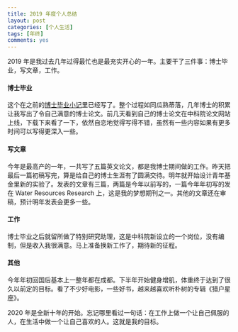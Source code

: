 ```yaml
---
title: 2019 年度个人总结
layout: post
categories: [个人生活]
tags: [年终]
comments: yes
---
```


2019 年是我过去几年过得最忙也是最充实开心的一年。主要干了三件事：博士毕业，写文章，工作。

#### 博士毕业

这个在之前的[博士毕业小记](https://songchunlin.net/cn/2019/06/get-a-phd/)里已经写了。整个过程如同瓜熟蒂落，几年博士的积累让我写出了令自己满意的博士论文。前几天看到自己的博士论文在中科院论文网站上线，下载下来看了一下，依然自恋地觉得写得不错，虽然有一些内容如果有更多时间可以写得更深入一些。

#### 写文章

今年是最高产的一年，一共写了五篇英文论文，都是我博士期间做的工作。昨天把最后一篇初稿写完，算是给自己的博士生涯有了圆满交待。明年就开始设计青年基金里新的实验了。发表的文章有三篇，两篇是今年以前写的，一篇今年年初写的发在 Water Resources Research 上，这是我的梦想期刊之一。其他的文章还在审稿，预计明年发表会更多一些。

#### 工作

博士毕业之后就留所做了特别研究助理，这是中科院新设立的一个岗位，没有编制，但是收入我很满意。马上准备换新工作了，期待新的征程。

#### 其他

今年年初回国后基本上一整年都在成都。下半年开始健身增肌，体重终于达到了很久以前定的目标。看了不少好电影，一些好书，越来越喜欢听朴树的专辑《猎户星座》。

2020 年是全新十年的开始。忘记哪里看过一句话：在工作上做一个让自己佩服的人，在生活中做一个让自己喜欢的人。这就是我的目标。